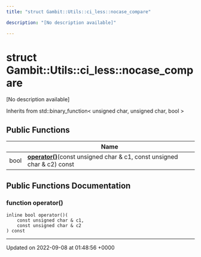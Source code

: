 ```yaml
---
title: "struct Gambit::Utils::ci_less::nocase_compare"

description: "[No description available]"

---
```


# struct Gambit::Utils::ci_less::nocase_compare



[No description available]

Inherits from std::binary_function< unsigned char, unsigned char, bool >

## Public Functions

|                | Name           |
| -------------- | -------------- |
| bool | **[operator()](/documentation/code/classes/structgambit_1_1utils_1_1ci__less_1_1nocase__compare/#function-gambitutilsci-lessnocase-compare-operator)**(const unsigned char & c1, const unsigned char & c2) const |

## Public Functions Documentation

### function operator()

```
inline bool operator()(
    const unsigned char & c1,
    const unsigned char & c2
) const
```


-------------------------------

Updated on 2022-09-08 at 01:48:56 +0000